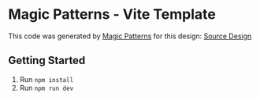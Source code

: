 # Magic Patterns - Vite Template

This code was generated by [Magic Patterns](https://magicpatterns.com) for this design: [Source Design](https://www.magicpatterns.com/c/qutgvuieukh7ght8ysrfp8)

## Getting Started

1. Run `npm install`
2. Run `npm run dev`
